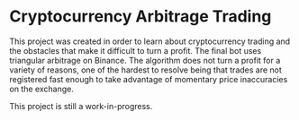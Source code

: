 # Cryptocurrency Arbitrage Trading

This project was created in order to learn about cryptocurrency trading and the obstacles that make it difficult to turn a profit. The final bot uses triangular arbitrage on Binance. The algorithm does not turn a profit for a variety of reasons, one of the hardest to resolve being that trades are not registered fast enough to take advantage of momentary price inaccuracies on the exchange.

This project is still a work-in-progress.